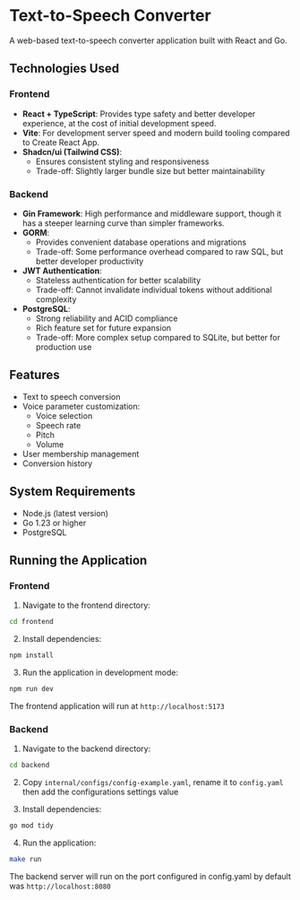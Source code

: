 # Text-to-Speech Converter

A web-based text-to-speech converter application built with React and Go.

## Technologies Used

### Frontend
- **React + TypeScript**: Provides type safety and better developer experience, at the cost of initial development speed.
- **Vite**: For development server speed and modern build tooling compared to Create React App.
- **Shadcn/ui (Tailwind CSS)**: 
  - Ensures consistent styling and responsiveness
  - Trade-off: Slightly larger bundle size but better maintainability

### Backend
- **Gin Framework**: High performance and middleware support, though it has a steeper learning curve than simpler frameworks.
- **GORM**: 
  - Provides convenient database operations and migrations
  - Trade-off: Some performance overhead compared to raw SQL, but better developer productivity
- **JWT Authentication**: 
  - Stateless authentication for better scalability
  - Trade-off: Cannot invalidate individual tokens without additional complexity
- **PostgreSQL**: 
  - Strong reliability and ACID compliance
  - Rich feature set for future expansion
  - Trade-off: More complex setup compared to SQLite, but better for production use

## Features

- Text to speech conversion
- Voice parameter customization:
  - Voice selection
  - Speech rate
  - Pitch
  - Volume
- User membership management
- Conversion history

## System Requirements

- Node.js (latest version)
- Go 1.23 or higher
- PostgreSQL

## Running the Application

### Frontend

1. Navigate to the frontend directory:
```bash
cd frontend
```

2. Install dependencies:
```bash
npm install
```

3. Run the application in development mode:
```bash
npm run dev
```

The frontend application will run at `http://localhost:5173`

### Backend

1. Navigate to the backend directory:
```bash
cd backend
```

2. Copy `internal/configs/config-example.yaml`, rename it to `config.yaml` then add the configurations settings value

3. Install dependencies:
```bash
go mod tidy
```

4. Run the application:
```bash
make run
```

The backend server will run on the port configured in config.yaml by default was `http://localhost:8080`
